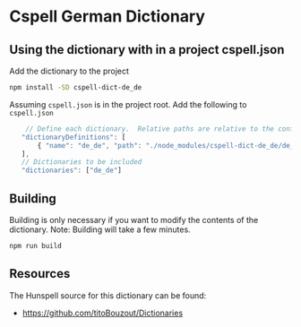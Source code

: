 # Cspell German Dictionary

## Using the dictionary with in a project cspell.json

Add the dictionary to the project
```sh
npm install -SD cspell-dict-de_de
```

Assuming `cspell.json` is in the project root.  Add the following to `cspell.json`
```javascript
    // Define each dictionary.  Relative paths are relative to the config file.
   "dictionaryDefinitions": [
       { "name": "de_de", "path": "./node_modules/cspell-dict-de_de/de_de.trie.gz"}
   ],
   // Dictionaries to be included
   "dictionaries": ["de_de"]
```


## Building

Building is only necessary if you want to modify the contents of the dictionary.  Note: Building will take a few minutes.

```sh
npm run build
```

## Resources

The Hunspell source for this dictionary can be found:

* https://github.com/titoBouzout/Dictionaries

